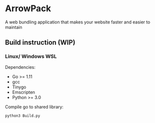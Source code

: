 # ArrowPack

A web bundling application that makes your website faster and easier to maintain

## Build instruction (WIP)

### Linux/ Windows WSL

Dependencies:

-   Go >= 1.11
-   gcc
-   Tinygo
-   Emscripten
-   Python >= 3.0

Compile go to shared library:

```sh
python3 Build.py
```

